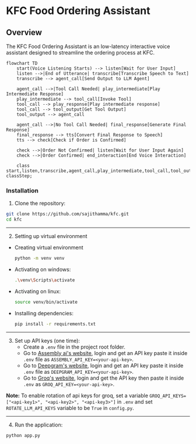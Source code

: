 # KFC Food Ordering Assistant

## Overview
The KFC Food Ordering Assistant is an low-latency interactive voice assistant designed to streamline the ordering process at KFC.

```mermaid
flowchart TD
    start(Voice Listening Starts) --> listen[Wait for User Input]
    listen -->|End of Utterance| transcribe[Transcribe Speech to Text]
    transcribe --> agent_call[Send Output to LLM Agent]

    agent_call -->|Tool Call Needed| play_intermediate[Play Intermediate Response]
    play_intermediate --> tool_call[Invoke Tool]
    tool_call --> play_response[Play intermediate response]
    tool_call --> tool_output[Get Tool Output]
    tool_output --> agent_call

    agent_call -->|No Tool Call Needed| final_response[Generate Final Response]
    final_response --> tts[Convert Final Response to Speech]
    tts --> check[Check if Order is Confirmed]

    check -->|Order Not Confirmed| listen[Wait for User Input Again]
    check -->|Order Confirmed| end_interaction[End Voice Interaction]

    class start,listen,transcribe,agent_call,play_intermediate,tool_call,tool_output,final_response,tts,check,end_interaction classStep;
```

### Installation

1. Clone the repository:
```bash
git clone https://github.com/sajithamma/kfc.git
cd kfc
```

---
2. Setting up virtual environment
- Creating virtual environment
    ```bash 
    python -m venv venv
    ```

- Activating on windows:
    ```bash
    .\venv\Scripts\activate
    ```

- Activating on linux:
    ```bash
    source venv/bin/activate
    ```
    
- Installing dependencies:
    ```bash
    pip install -r requirements.txt
    ```

---
3. Set up API keys (one time):
    - Create a `.env` file in the project root folder.
    - Go to [Assembly ai's website](https://www.assemblyai.com/), login and get an API key paste it inside `.env` file as `ASSEMBLY_API_KEY=<your-api-key>`.
    - Go to [Deepgram's website](https://deepgram.com/), login and get an API key paste it inside `.env` file as `DEEPGRAM_API_KEY=<your-api-key>`.
    - Go to [Groq's website](https://groq.com/), login and get the API key then paste it inside `.env` as `GROQ_API_KEY=<your-api-key>`.

**Note:** To enable rotation of api keys for groq, set a variable `GROQ_API_KEYS=["<api-key1>", "<api-key2>", "<api-key3>"]` in `.env` and set `ROTATE_LLM_API_KEYS` variable to be `True` in `config.py`.

---
4. Run the application:
```bash
python app.py
```
